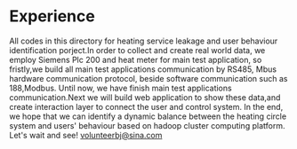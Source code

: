# Experience
  All codes in this directory for heating service leakage and user behaviour identification
porject.In order to collect and create real world data, we employ Siemens Plc 200 and heat meter for main test application,
so fristly,we build all main test applications communication by RS485, Mbus hardware communication protocol, beside software 
communication such as 188,Modbus.
  Until now, we have finish main test applications communication.Next we will build web application to show these data,and create 
interaction layer to connect the user and control system.
  In the end, we hope that we can identify a dynamic balance between the heating circle system and users' behaviour based on hadoop 
cluster computing platform.
  Let's wait and see!
  volunteerbj@sina.com
